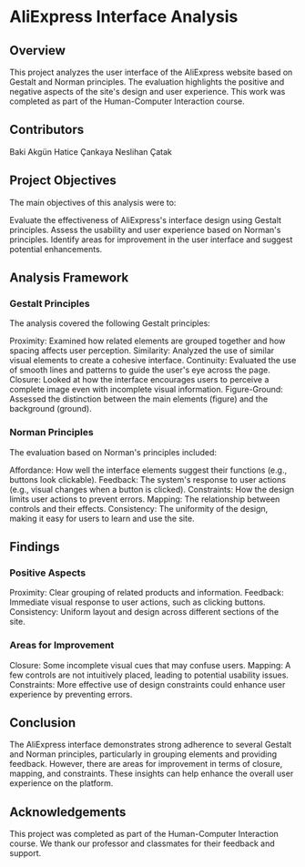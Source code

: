 
# AliExpress Interface Analysis
## Overview
This project analyzes the user interface of the AliExpress website based on Gestalt and Norman principles. The evaluation highlights the positive and negative aspects of the site's design and user experience. This work was completed as part of the Human-Computer Interaction course.

## Contributors
Baki Akgün
Hatice Çankaya
Neslihan Çatak
## Project Objectives
The main objectives of this analysis were to:

Evaluate the effectiveness of AliExpress's interface design using Gestalt principles.
Assess the usability and user experience based on Norman's principles.
Identify areas for improvement in the user interface and suggest potential enhancements.
## Analysis Framework
### Gestalt Principles
The analysis covered the following Gestalt principles:

Proximity: Examined how related elements are grouped together and how spacing affects user perception.
Similarity: Analyzed the use of similar visual elements to create a cohesive interface.
Continuity: Evaluated the use of smooth lines and patterns to guide the user's eye across the page.
Closure: Looked at how the interface encourages users to perceive a complete image even with incomplete visual information.
Figure-Ground: Assessed the distinction between the main elements (figure) and the background (ground).
### Norman Principles
The evaluation based on Norman's principles included:

Affordance: How well the interface elements suggest their functions (e.g., buttons look clickable).
Feedback: The system's response to user actions (e.g., visual changes when a button is clicked).
Constraints: How the design limits user actions to prevent errors.
Mapping: The relationship between controls and their effects.
Consistency: The uniformity of the design, making it easy for users to learn and use the site.
## Findings
### Positive Aspects
Proximity: Clear grouping of related products and information.
Feedback: Immediate visual response to user actions, such as clicking buttons.
Consistency: Uniform layout and design across different sections of the site.
### Areas for Improvement
Closure: Some incomplete visual cues that may confuse users.
Mapping: A few controls are not intuitively placed, leading to potential usability issues.
Constraints: More effective use of design constraints could enhance user experience by preventing errors.
## Conclusion
The AliExpress interface demonstrates strong adherence to several Gestalt and Norman principles, particularly in grouping elements and providing feedback. However, there are areas for improvement in terms of closure, mapping, and constraints. These insights can help enhance the overall user experience on the platform.

## Acknowledgements
This project was completed as part of the Human-Computer Interaction course. We thank our professor and classmates for their feedback and support.
